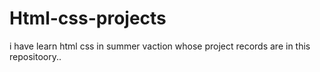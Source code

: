 # Html-css-projects
i have learn html css in summer vaction whose project records are in this repositoory..
